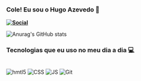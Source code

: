 ### Cole! Eu sou o Hugo Azevedo 🤙

**[![Social](https://img.shields.io/badge/LinkedIn-0077B5?style=for-the-badge&logo=linkedin&logoColor=white)](https://www.linkedin.com/in/hugo-azevedo-125343331/)**


![Anurag's GitHub stats](https://github-readme-stats.vercel.app/api?username=HugaoAzevedo&show_icons=true&theme=tokyonight)

### Tecnologias que eu uso no meu dia a dia 💻

<div style="display: inline_block"> <br/>
    <img aling="center" alt="hmtl5" src=" https://img.shields.io/badge/HTML5-E34F26?style=for-the-badge&logo=html5&logoColor=white" />
    <img aling="center" alt="CSS" src=" https://img.shields.io/badge/CSS-239120?&style=for-the-badge&logo=css3&logoColor=white" />
    <img aling="center" alt="JS" src=" https://img.shields.io/badge/JavaScript-F7DF1E?style=for-the-badge&logo=javascript&logoColor=black"  />
    <img aling="center" alt="Git" src=" https://img.shields.io/badge/GIT-E44C30?style=for-the-badge&logo=git&logoColor=white" />
</div>

